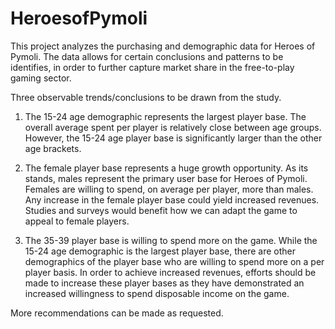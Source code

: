 # HeroesofPymoli

This project analyzes the purchasing and demographic data for Heroes of Pymoli. The data allows for certain conclusions
and patterns to be identifies, in order to further capture market share in the free-to-play gaming sector. 

Three observable trends/conclusions to be drawn from the study. 

1. The 15-24 age demographic represents the largest player base. The overall average spent per player is relatively close
between age groups. However, the 15-24 age player base is significantly larger than the other age brackets. 

2. The female player base represents a huge growth opportunity. As its stands, males represent the primary user base for Heroes
of Pymoli. Females are willing to spend, on average per player, more than males. Any increase in the female player base
could yield increased revenues. Studies and surveys would benefit how we can adapt the game to appeal to female players.

3. The 35-39 player base is willing to spend more on the game. While the 15-24 age demographic is the largest player base, 
there are other demographics of the player base who are willing to spend more on a per player basis. In order to achieve
increased revenues, efforts should be made to increase these player bases as they have demonstrated an increased
willingness to spend disposable income on the game. 

More recommendations can be made as requested. 
